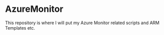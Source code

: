 # AzureMonitor
This repository is where I will put my Azure Monitor related scripts and ARM Templates etc.
